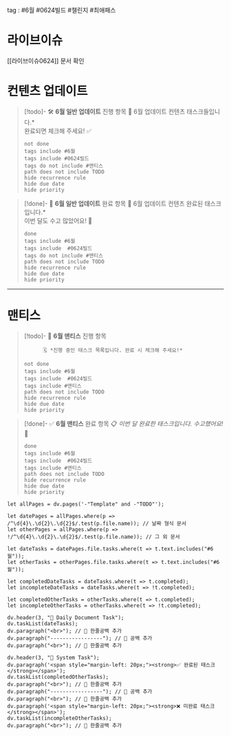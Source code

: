 
tag : #6월  #0624빌드   #챌린지   #최애패스 



# 라이브이슈


[[라이브이슈0624]] 문서 확인

# 컨텐츠 업데이트

> [!todo]- 🛠️ **6월 일반 업데이트** 진행 항목
> 		📌 6월 업데이트 컨텐츠 태스크들입니다.*  
> 		완료되면 체크해 주세요! ✅
>
> ```tasks
> not done
> tags include #6월 
> tags include #0624빌드  
> tags do not include #맨티스    
> path does not include TODO
> hide recurrence rule
> hide due date
> hide priority
> ```


> [!done]- 🎯 **6월 일반 업데이트** 완료 항목
> 		🥳 6월 업데이트 컨텐츠 완료된 태스크입니다.*  
> 		이번 달도 수고 많았어요! 💖
>
> ```tasks
> done
> tags include #6월    
> tags include  #0624빌드    
> tags do not include #맨티스    
> path does not include TODO
> hide recurrence rule
> hide due date
> hide priority
> ```


-----------------------------------


# 맨티스

> [!todo]- 🔧 **6월 맨티스** 진행 항목
> 
>           🗓️ *진행 중인 태스크 목록입니다. 완료 시 체크해 주세요!*
>
> ```tasks
> not done
> tags include #6월
> tags include  #0624빌드 
> tags include #맨티스
> path does not include TODO
> hide recurrence rule
> hide due date
> hide priority
> ```


> [!done]- ✅ **6월 맨티스** 완료 항목
>           📋 *이번 달 완료한 태스크입니다. 수고했어요!* 🙌  
>
> ```tasks
> done
> tags include #6월    
> tags include  #0624빌드 
> tags include #맨티스 
> path does not include TODO
> hide recurrence rule
> hide due date
> hide priority
> ```







```dataviewjs 
let allPages = dv.pages('-"Template" and -"TODO"');

let datePages = allPages.where(p => /^\d{4}\.\d{2}\.\d{2}$/.test(p.file.name)); // 날짜 형식 문서
let otherPages = allPages.where(p => !/^\d{4}\.\d{2}\.\d{2}$/.test(p.file.name)); // 그 외 문서

let dateTasks = datePages.file.tasks.where(t => t.text.includes("#6월"));
let otherTasks = otherPages.file.tasks.where(t => t.text.includes("#6월"));

let completedDateTasks = dateTasks.where(t => t.completed);
let incompleteDateTasks = dateTasks.where(t => !t.completed);

let completedOtherTasks = otherTasks.where(t => t.completed);
let incompleteOtherTasks = otherTasks.where(t => !t.completed);

dv.header(3, "📅 Daily Document Task");
dv.taskList(dateTasks);
dv.paragraph("<br>"); // 🔹 한줄공백 추가
dv.paragraph("-----------------"); // 🔹 공백 추가
dv.paragraph("<br>"); // 🔹 한줄공백 추가

dv.header(3, "📄 System Task");
dv.paragraph('<span style="margin-left: 20px;"><strong>✅ 완료된 태스크</strong></span>');
dv.taskList(completedOtherTasks);
dv.paragraph("<br>"); // 🔹 한줄공백 추가
dv.paragraph("-----------------"); // 🔹 공백 추가
dv.paragraph("<br>"); // 🔹 한줄공백 추가
dv.paragraph('<span style="margin-left: 20px;"><strong>❌ 미완료 태스크</strong></span>');
dv.taskList(incompleteOtherTasks);
dv.paragraph("<br>"); // 🔹 한줄공백 추가


```



